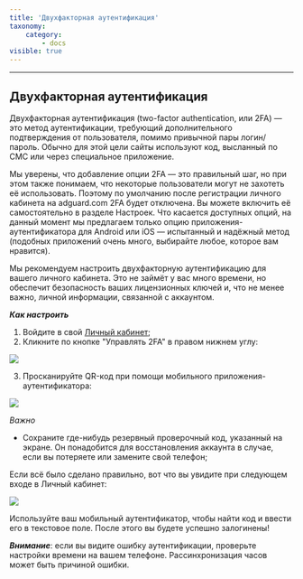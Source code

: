 ```yaml
---
title: 'Двухфакторная аутентификация'
taxonomy:
    category:
        - docs
visible: true
---
```

---------------------------
Двухфакторная аутентификация
---------------------------
Двухфакторная аутентификация (two-factor authentication, или 2FA) — это метод аутентификации, требующий дополнительного подтверждения от пользователя, помимо привычной пары логин/пароль. Обычно для этой цели сайты используют код, высланный по СМС или через специальное приложение.

Мы уверены, что добавление опции 2FA — это правильный шаг, но при этом также понимаем, что некоторые пользователи могут не захотеть её использовать. Поэтому по умолчанию после регистрации личного кабинета на adguard.com 2FA будет отключена. Вы можете включить её самостоятельно в разделе Настроек. Что касается доступных опций, на данный момент мы предлагаем только опцию приложения-аутентификатора для Android или iOS — испытанный и надёжный метод (подобных приложений очень много, выбирайте любое, которое вам нравится).

Мы рекомендуем настроить двухфакторную аутентификацию для вашего личного кабинета. Это не займёт у вас много времени, но обеспечит безопасность ваших лицензионных ключей и, что не менее важно, личной информации, связанной с аккаунтом.

***Как настроить***

1) Войдите в свой [Личный кабинет](https://auth.adguard.com/login.html);
2) Кликните по кнопке "Управлять 2FA" в правом нижнем углу:

<img src="https://cdn.adguard.com/public/Adguard/kb/newscreenshots/Ru/
General/2Fa1ru.png" />

3) Просканируйте QR-код при помощи мобильного приложения-аутентификатора:

<img src="https://cdn.adguard.com/public/Adguard/kb/newscreenshots/Ru/
General/2Fa2ru.png" />

*Важно*
* Сохраните где-нибудь резервный проверочный код, указанный на экране. Он понадобится для восстановления аккаунта в случае, если вы потеряете или замените свой телефон;

 Если всё было сделано правильно, вот что вы увидите при следующем входе в Личный кабинет:

<img src="https://cdn.adguard.com/public/Adguard/kb/newscreenshots/Ru/
General/2Fa3ru.png" />

 Используйте ваш мобильный аутентификатор, чтобы найти код и ввести его в текстовое поле. После этого вы будете успешно залогинены!

 ***Внимание***:  если вы видите ошибку аутентификации, проверьте настройки времени на вашем телефоне. Рассинхронизация часов может быть причиной ошибки.